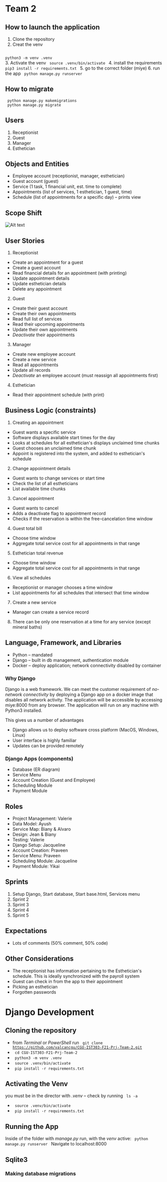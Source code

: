 # Team 2

## How to launch the application

1. Clone the repository
2. Creat the venv
<code>  
python3 -m venv .venv  
</code>
3. Activate the venv  
<code> source .venv/bin/activate </code>  
4. install the requirements  
<code> pip3 install -r requirements.txt </code>  
5. go to the correct folder (miye)  
6. run the app  
<code> python manage.py runserver </code>  

## How to migrate  

<code> python manage.py makemigrations </code>  
<code> python manage.py migrate </code>  

## Users

1. Receptionist
2. Guest
3. Manager
4. Esthetician

## Objects and Entities

- Employee account (receptionist, manager, esthetician)
- Guest account (guest)
- Service (1 task, 1 financial unit, est. time to complete)
- Appointments (list of services, 1 esthetician, 1 guest, time)
- Schedule (list of appointments for a specific day) – prints view

## Scope Shift  

![Alt text](img.png?raw=true "Title")


## User Stories

1. Receptionist
- Create an appointment for a guest
- Create a guest account
- Read financial details for an appointment (with printing)
- Update appointment details
- Update esthetician details
- Delete any appointment

2. Guest
- Create their guest account
- Create their own appointments
- Read full list of services
- Read their upcoming appointments
- Update their own appointments
- *Deactivate* their appointments

3. Manager
- Create new employee account
- Create a new service
- Read all appointments
- Update all records
- *Deactivate* an employee account (must reassign all appointments first)

4. Esthetician
- Read their appointment schedule (with print)

## Business Logic (constraints)

1. Creating an appointment
- Guest wants a specific service
- Software displays available start times for the day
- Looks at schedules for all esthetician's displays unclaimed time chunks
- Guest chooses an unclaimed time chunk
- Appoint is registered into the system, and added to esthetician's schedule

2. Change appointment details
- Guest wants to change services or start time
- Check the list of all estheticians
- List available time chunks

3. Cancel appointment
- Guest wants to cancel
- Adds a deactivate flag to appointment record
- Checks if the reservation is within the free-cancelation time window

4. Guest total bill
- Choose time window
- Aggregate total service cost for all appointments in that range

5. Esthetician total revenue
- Choose time window
- Aggregate total service cost for all appointments in that range

6. View all schedules
- Receptionist or manager chooses a time window
- List appointments for all schedules that intersect that time window

7. Create a new service
- Manager can create a service record

8. There can be only one reservation at a time for any service (except mineral baths)

## Language, Framework, and Libraries

- Python – mandated
- Django – built in db management, authentication module
- Docker – deploy application; network connectivity disabled by container

### Why Django
Django is a web framework. We can meet the customer requirement of *no-network connectivity* by deploying a Django app on a docker image that disables all network activity. The application will be accessible by accessing miye:8000 from any browser. The application will run on any machine with Python3 installed.  

This gives us a number of advantages
- Django allows us to deploy software cross platform (MacOS, Windows, Linux)
- User interface is highly familiar
- Updates can be provided remotely

### Django Apps (components)

- Database (ER diagram)
- Service Menu
- Account Creation (Guest and Employee)
- Scheduling Module
- Payment Module

## Roles

- Project Management: Valerie
- Data Model: Ayush
- Service Map: Biany & Alvaro
- Design: Jean & Biany
- Testing: Valerie
- Django Setup: Jacqueline
- Account Creation: Praveen
- Service Menu: Praveen
- Scheduling Module: Jacqueline
- Payment Module: Yikai

## Sprints

1. Setup Django, Start database, Start base.html, Services menu
2. Sprint 2
3. Sprint 3
4. Sprint 4
5. Sprint 5

## Expectations

- Lots of comments (50% comment, 50% code)

## Other Considerations

- The receptionist has information pertaining to the Esthetician's schedule. This is ideally synchronized with the payroll system
- Guest can check in from the app to their appointment
- Picking an esthetician
- Forgotten passwords

# Django Development

## Cloning the repository
- from *Terminal* or *PowerShell* run <code> git clone https://github.com/valcancgu/CGU-IST303-F21-Prj-Team-2.git </code>
- <code> cd CGU-IST303-F21-Prj-Team-2 </code>
- <code> python3 -m venv .venv </code>
- <code> source .venv/bin/activate </code>
- <code> pip install -r requirements.txt </code>

## Activating the Venv
you must be in the director with *.venv* – check by running <code> ls -a</code>
- <code> source .venv/bin/activate </code>
- <code> pip install -r requirements.txt </code>

## Running the App
Inside of the folder with *manage.py* run, with the *venv* active:
<code> python manage.py runserver </code>
Navigate to localhost:8000

## Sqlite3

### Making database migrations
